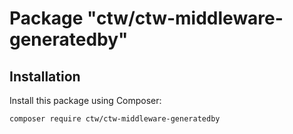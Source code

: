 # Package "ctw/ctw-middleware-generatedby"

## Installation

Install this package using Composer:

`composer require ctw/ctw-middleware-generatedby`

